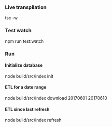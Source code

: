 ### Live transpilation
tsc -w
### Test watch
npm run test:watch
### Run

#### Initialize database
node build/src/index init

#### ETL for a date range
node build/src/index download 20170601 20170610
#### ETL since last refresh
node build/src/index refresh

